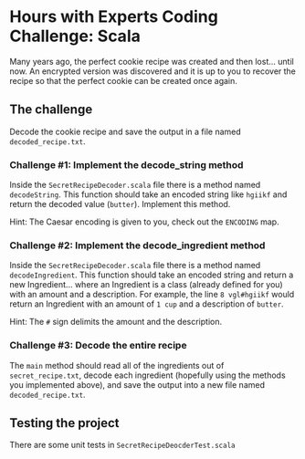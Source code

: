 # Hours with Experts Coding Challenge: Scala

Many years ago, the perfect cookie recipe was created and then lost... until now. An encrypted version was discovered
and it is up to you to recover the recipe so that the perfect cookie can be created once again.

## The challenge

Decode the cookie recipe and save the output in a file named `decoded_recipe.txt`.

### Challenge #1: Implement the decode_string method

Inside the `SecretRecipeDecoder.scala` file there is a method named `decodeString`. This function should take an encoded string like
`hgiikf` and return the decoded value (`butter`). Implement this method.

Hint: The Caesar encoding is given to you, check out the `ENCODING` map.

### Challenge #2: Implement the decode_ingredient method

Inside the `SecretRecipeDecoder.scala` file there is a method named `decodeIngredient`. This function should take an encoded string
and return a new Ingredient... where an Ingredient is a class (already defined for you) with an amount and a description. For example,
the line `8 vgl#hgiikf` would return an Ingredient with an amount of `1 cup` and a description of `butter`.

Hint: The `#` sign delimits the amount and the description.

### Challenge #3: Decode the entire recipe

The `main` method should read all of the ingredients out of `secret_recipe.txt`, decode each ingredient (hopefully using the methods
you implemented above), and save the output into a new file named `decoded_recipe.txt`.

## Testing the project

There are some unit tests in `SecretRecipeDeocderTest.scala`
